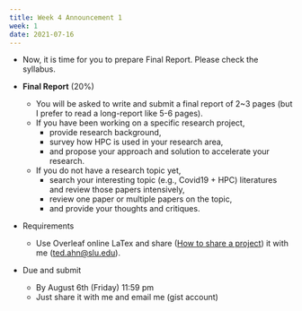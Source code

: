 ```yaml
---
title: Week 4 Announcement 1
week: 1
date: 2021-07-16
---
```


* Now, it is time for you to prepare Final Report. Please check the syllabus. 

- **Final Report** (20%)
  - You will be asked to write and submit a final report of 2~3 pages (but I prefer to read a long-report like 5-6 pages).
  - If you have been working on a specific research project,
    - provide research background,
    - survey how HPC is used in your research area,
    - and propose your approach and solution to accelerate your research.
  - If you do not have a research topic yet,
    - search your interesting topic (e.g., Covid19 + HPC) literatures and review those papers intensively,
    - review one paper or multiple papers on the topic,
    - and provide your thoughts and critiques.

- Requirements
  - Use Overleaf online LaTex and share ([How to share a project](https://www.overleaf.com/learn/how-to/Sharing_a_project)) it with me (ted.ahn@slu.edu).

- Due and submit
  - By August 6th (Friday) 11:59 pm
  - Just share it with me and email me (gist account)
